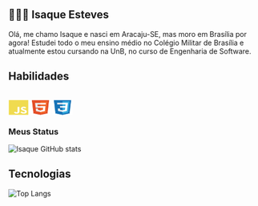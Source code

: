 ## 👨🏾‍💻 Isaque Esteves

Olá, me chamo Isaque e nasci em Aracaju-SE, mas moro em Brasília por agora! 
Estudei todo o meu ensino médio no Colégio Militar de Brasília e atualmente estou cursando na UnB, no curso de Engenharia de Software.

## Habilidades

<div style="display: inline_block"><br>
  <img align="center" alt="Isaas-Js" height="30" width="40" src="https://raw.githubusercontent.com/devicons/devicon/master/icons/javascript/javascript-plain.svg">
  <img align="center" alt="Isaas-HTML" height="30" width="40" src="https://raw.githubusercontent.com/devicons/devicon/master/icons/html5/html5-original.svg">
  <img align="center" alt="Isaas-CSS" height="30" width="40" src="https://raw.githubusercontent.com/devicons/devicon/master/icons/css3/css3-original.svg">
</div>
          

### Meus Status

![Isaque GitHub stats](https://github-readme-stats.vercel.app/api?username=Isaastnb&show_icons=true&theme=radical)

## Tecnologias

![Top Langs](https://github-readme-stats.vercel.app/api/top-langs/?username=Isaastnb&layout=compact)


